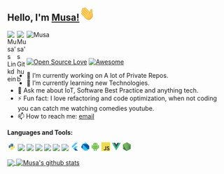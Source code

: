 <!--
**musamusa/musamusa** is a ✨ _special_ ✨ repository because its `README.md` (this file) appears on your GitHub profile.
-->
## Hello, I'm [Musa!]()<img src="https://github.com/ABSphreak/ABSphreak/blob/master/gifs/Hi.gif" width="35px">

<a href="https://www.linkedin.com/in/musamusa/">
  <img align="left" alt="Musa's Linkdein" width="22px" src="https://cdn.jsdelivr.net/npm/simple-icons@v3/icons/linkedin.svg" />
</a>
<a href="https://github.com/musamusa">
  <img align="left" alt="Musa's Github" width="22px" src="https://cdn.jsdelivr.net/npm/simple-icons@v3/icons/github.svg" />
</a>
<p align="left"> <img src="https://komarev.com/ghpvc/?username=musamusa&label=Views&color=brightgreen&style=plastic" alt="Musa" /> </p>
<br/>

 [![Open Source Love](https://badges.frapsoft.com/os/v2/open-source.svg?v=103)](https://github.com/musamusa) 
 [![Awesome](https://cdn.rawgit.com/sindresorhus/awesome/d7305f38d29fed78fa85652e3a63e154dd8e8829/media/badge.svg)](https://github.com/musamusa)



- 🔭 I’m currently working on A lot of Private Repos.
- 🌱 I’m currently learning new Technologies.
- 💬 Ask me about IoT, Software Best Practice and anything tech.
- ⚡ Fun fact: I love refactoring and code optimization, when not coding you can catch me watching comedies youtube.
- 📫 How to reach me: [email](musa@musamusa.com) 

**Languages and Tools:**  

<code><img height="20" src="https://raw.githubusercontent.com/github/explore/80688e429a7d4ef2fca1e82350fe8e3517d3494d/topics/python/python.png"></code>
<code><img height="20" src="https://icongr.am/devicon/c-original.svg"></code>
<code><img height="20" src="https://icongr.am/devicon/linux-original.svg"></code>
<code><img height="20" src="https://icongr.am/devicon/cplusplus-original.svg"></code>
<code><img height="20" src="https://icongr.am/devicon/mysql-original-wordmark.svg"></code>
<code><img height="20" src="https://icongr.am/devicon/git-original-wordmark.svg"></code>
<code><img height="20" src="https://icongr.am/devicon/cplusplus-original.svg"></code>
<code><img height="20" src="https://raw.githubusercontent.com/github/explore/80688e429a7d4ef2fca1e82350fe8e3517d3494d/topics/flutter/flutter.png"></code>
<code><img height="20" src="https://raw.githubusercontent.com/github/explore/80688e429a7d4ef2fca1e82350fe8e3517d3494d/topics/dart/dart.png"></code>
<code><img height="20" src="https://raw.githubusercontent.com/github/explore/80688e429a7d4ef2fca1e82350fe8e3517d3494d/topics/android/android.png"></code>
<code><img height="20" src="https://raw.githubusercontent.com/github/explore/80688e429a7d4ef2fca1e82350fe8e3517d3494d/topics/javascript/javascript.png"></code>
<code><img height="20" src="https://raw.githubusercontent.com/github/explore/80688e429a7d4ef2fca1e82350fe8e3517d3494d/topics/vue/vue.png"></code>
<code><img height="20" src="https://raw.githubusercontent.com/github/explore/80688e429a7d4ef2fca1e82350fe8e3517d3494d/topics/nodejs/nodejs.png"></code>    


<a href="https://github.com/musamusa">
  <img align="center" src="https://github-readme-stats.vercel.app/api/wakatime?username=musamusa&theme=dark&&count_private=true&hide=php" />
</a>
<a href="https://github.com/musamusa">
 <img align="center" src="https://github-readme-stats.vercel.app/api?username=musamusa&show_icons=true&theme=dracula&line_height=27&count_private=true" alt="Musa's github stats"/>
</a>
